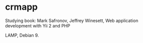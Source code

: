# crmapp
Studying book: Mark Safronov, Jeffrey Winesett, Web application development with Yii 2 and PHP

LAMP, Debian 9.
